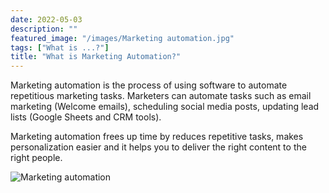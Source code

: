 ```yaml
---
date: 2022-05-03
description: ""
featured_image: "/images/Marketing automation.jpg"
tags: ["What is ...?"]
title: "What is Marketing Automation?"
---
```


Marketing automation is the process of using software to automate repetitious marketing tasks. Marketers can automate tasks such as email marketing (Welcome emails), scheduling social media posts, updating lead lists (Google Sheets and CRM tools).

Marketing automation frees up time by reduces repetitive tasks, makes personalization easier and it helps you to deliver the right content to the right people.

![Marketing automation](/images/Marketing%20automation.jpg)
